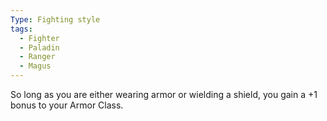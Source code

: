 ```yaml
---
Type: Fighting style
tags:
  - Fighter
  - Paladin
  - Ranger
  - Magus
---
```

So long as you are either wearing armor or wielding a shield, you gain a +1 bonus to your Armor Class.